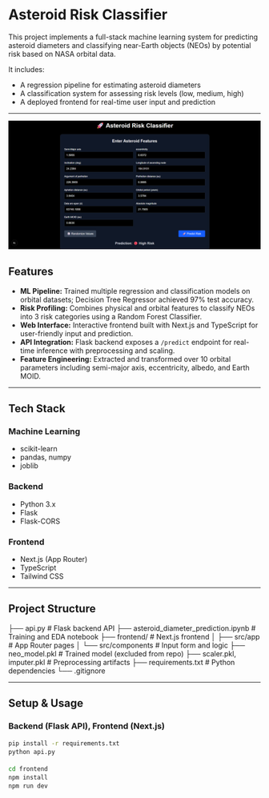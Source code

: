 # Asteroid Risk Classifier

This project implements a full-stack machine learning system for predicting asteroid diameters and classifying near-Earth objects (NEOs) by potential risk based on NASA orbital data.

It includes:
- A regression pipeline for estimating asteroid diameters
- A classification system for assessing risk levels (low, medium, high)
- A deployed frontend for real-time user input and prediction

---

![Risk Classifier Screenshot](./img/Risk_Classification.png)

## Features

- **ML Pipeline:** Trained multiple regression and classification models on orbital datasets; Decision Tree Regressor achieved 97% test accuracy.
- **Risk Profiling:** Combines physical and orbital features to classify NEOs into 3 risk categories using a Random Forest Classifier.
- **Web Interface:** Interactive frontend built with Next.js and TypeScript for user-friendly input and prediction.
- **API Integration:** Flask backend exposes a `/predict` endpoint for real-time inference with preprocessing and scaling.
- **Feature Engineering:** Extracted and transformed over 10 orbital parameters including semi-major axis, eccentricity, albedo, and Earth MOID.

---

## Tech Stack

### Machine Learning
- scikit-learn
- pandas, numpy
- joblib

### Backend
- Python 3.x
- Flask
- Flask-CORS

### Frontend
- Next.js (App Router)
- TypeScript
- Tailwind CSS

---

## Project Structure
├── api.py # Flask backend API
├── asteroid_diameter_prediction.ipynb # Training and EDA notebook
├── frontend/ # Next.js frontend
│ ├── src/app # App Router pages
│ └── src/components # Input form and logic
├── neo_model.pkl # Trained model (excluded from repo)
├── scaler.pkl, imputer.pkl # Preprocessing artifacts
├── requirements.txt # Python dependencies
└── .gitignore


---

## Setup & Usage

### Backend (Flask API), Frontend (Next.js)

```bash
pip install -r requirements.txt
python api.py

cd frontend
npm install
npm run dev
